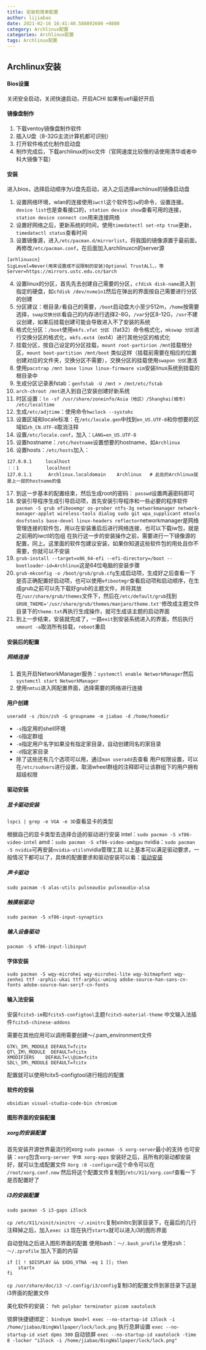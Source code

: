 ```yaml
---
title: 安装和简单配置
author: lijiabao
date: 2021-02-16 16:41:40.588892600 +0800
category: Archlinux配置
categories: Archlinux配置
tags: Archlinux配置
---
```

## Archlinux安装
#### Bios设置
关闭安全启动，关闭快速启动，开启ACHI
如果有uefi最好开启

#### 镜像盘制作
1. 下载ventoy镜像盘制作软件
2. 插入U盘（8-32G主流计算机都可识别）
3. 打开软件格式化制作启动盘
4. 制作完成后，下载archlinux的iso文件（官网速度比较慢的话使用清华或者中科大镜像下载）

#### 安装
进入bios，选择启动顺序为U盘先启动，进入之后选择archlinux的镜像启动盘

1. 设置网络环境，wlan的连接使用`iwctl`这个软件包`iw`的命令，设置连接。`device list`也是查看接口的，`station device show`查看可用的连接，`station device connect con`用来连接网络
2. 设置好网络之后，更新系统的时间，使用`timedatectl set-ntp true`更新，`timedatectl status`查看时间
3. 设置镜像源，进入`/etc/pacman.d/mirrorlist`，将我国的镜像源置于最前面，再修改`/etc/pacman.conf`，在后面加入archlinuxcn的server源

```
[arhlinuxcn]
SigLevel=Never(用来设置成不设限制的安装)Optional TrustALl、。等
Server=https://mirrors.ustc.edu.cn/$arch
```
4. 设置linux的分区，首先先去创建自己需要的分区，`cfdisk disk-name`进入到指定的硬盘，如`cfdisk /dev/nvme1n1`然后在弹出的界面按自己需要进行分区的创建
5. 分区建议：根目录`/`看自己的需要，`/boot`启动盘大小至少512m，`/home`按需要选择，`swap交换分区`看自己的内存进行选择2-8G，`/var`分区8-12G，`/usr`不建议创建，如果后挂载创建可能会导致进入不了安装的系统
6. 格式化分区：`/boot`使用`mkfs.vfat 分区`（fat32）命令格式化，`mkswap 分区`进行交换分区的格式化，`mkfs.ext4`（ext4）进行其他分区的格式化
7. 挂载分区，按自己设定的分区挂载，`mount root-partirion /mnt`挂载根分区，`mount boot-partition /mnt/boot` 类似这样（挂载前需要在相应的位置创建对应的文件夹，交换分区不需要），交换分区的挂载使用`swapon 分区`激活
8. 使用`pacstrap /mnt base linux linux-firmware vim`安装linux系统到挂载的根目录中
9. 生成分区记录表fstab：`genfstab -U /mnt > /mnt/etc/fstab`
10. `arch-chroot /mnt`进入到自己安装创建好新系统
11. 时区设置：`ln -sf /usr/share/zoneinfo/Asia（地区）/Shanghai(城市) /etc/localtime`
12. 生成`/etc/adjtime`：使用命令`hwclock --systohc`
13. 设置区域和locale标准：在`/etc/locale.gen`中找到`en_US.UTF-8`和你想要的区域如`zh_CN.UTF-8`取消注释
14. 设置`/etc/locale.conf`，加入：`LANG=en_US.UTF-8`
15. 设置hostname：`/etc/hostname`设置想要的hostname，如`Archlinux`
16. 设置hosts：`/etc/hosts`加入：
```
127.0.0.1     localhost
：：1          localhost
127.0.1.1      Archlinux.localdomain    Archlinux   # 此处的Archlinux就是上一部的hostname的值
```
17. 到这一步基本的配置结束，然后生成root的密码：	`passwd`设置两遍密码即可
18. 安装引导程序生成引导启动项，首先安装引导程序和一些必要的程序软件
`pacman -S grub efibooemgr os-prober ntfs-3g networkmanager network-manager-applet wireless-tools dialog sudo git wpa_supplicant mtools dosfstools base-devel linux-headers reflector`networkmanager是网络管理连接的软件包，用以在安装重启后进行网络连接，也可以下载iw包，就是之前用的iwctl的包组
在执行这一步的安装操作之前，需要进行一下镜像源的配置，同上。这里面的软件包建议安装，如果你知道这些软件包的用处且你不需要，你就可以不安装
19. `grub-install --target=x86_64-efi --efi-directory=/boot --bootloader-id=Archlinux`这是64位电脑的安装步骤
20. `grub-mkconfig -o /boot/grub/grub.cfg`生成启动项，生成好之后查看一下是否正确配置好启动项，也可以使用`efibootmgr`查看启动项和启动顺序，在生成grub之前可以先下载好grub的主题文件，并将其放在`/usr/share/grub/themes`文件下，然后在`/etc/default/grub`找到`GRUB_THEME='/usr/share/grub/themes/manjaro/theme.txt'`修改成主题文件目录下的`theme.txt`再执行生成操作，就可生成该主题的启动界面
21. 到上一步结束，安装就完成了，一路`exit`到安装系统进入的界面，然后执行`umount -a`取消所有挂载，`reboot`重启

#### 安装后的配置
##### 网络连接
1. 首先开启NetworkManager服务：`systemctl enable NetworkManager`然后`systemctl start NetworkManager`
2. 使用`nmtui`进入网配置界面，选择需要的网络进行连接

#### 用户创建
`useradd -s /bin/zsh -G groupname -m jiabao -d /home/homedir`
- `-s`指定用的shell环境
- `-G`指定群组
- `-m`指定用户名字如果没有指定家目录，自动创建同名的家目录
- `-d`指定家目录
- 除了这些还有几个选项可以用，通过`man useradd`去查看
用户权限设置，可以在`/etc/sudoers`进行设置，取消wheel群组的注释即可让该群组下的用户拥有超级权限

#### 驱动安装
##### 显卡驱动安装
 `lspci | grep -e VGA -e 3D`查看显卡的类型

根据自己的显卡类型去选择合适的驱动进行安装
intel：`sudo pacman -S xf86-video-intel`
amd：`sudo pacman -S xf86-video-amdgpu`
nvidia：`sudo pacman -S nvidia`可再安装`nvidia-utils`nvidia管理工具
以上基本可以满足驱动要求，一般情况下都可以了，具体的配置要求和驱动安装可以看：[驱动安装](https://wiki.archlinux.org/index.php/Xorg#Driver_installation)


##### 声卡驱动
`sudo pacmam -S alas-utils pulseaudio pulseaudio-alsa`


##### 触摸板驱动
`sudo pacman -S xf86-input-synaptics`


##### 输入设备驱动
`pacman -S xf86-input-libinput`


#### 字体安装
`sudo pacman -S wqy-microhei wqy-microhei-lite wqy-bitmapfont wqy-zenhei ttf -arphic-ukai ttf-arphic-uming adobe-source-han-sans-cn-fonts adobe-source-han-serif-cn-fonts`


#### 输入法安装
安装`fcitx5-im`和`fcitx5-configtool`主题`fcitx5-material-theme` 中文输入法插件`fcitx5-chinese-addons`

需要在其他应用可以调用需要创建～/.pam_environment文件
```
GTK\_IM\_MODULE DEFAULT=fcitx
QT\_IM\_MODULE  DEFAULT=fcitx
XMODIFIERS    DEFAULT=\\@im=fcitx
SDL\_IM\_MODULE DEFAULT=fcitx
```
配置就可以使用fcitx5-configtool进行相应的配置

####  软件的安装

`obsidian visual-studio-code-bin chromium`


#### 图形界面的安装配置
##### xorg的安装配置
首先安装开源世界最流行的xorg
`sudo pacman -S xorg-server`最小的支持
也可安装：`xorg`包含`xorg-server 字体 xorg-apps`
安装好之后，且所有的驱动都安装好，就可以生成配置文件
`Xorg :0 -configure`这个命令可以在	`/root/xorg.conf.new`
然后将这个配置文件复制到`/etc/X11/xorg.conf`查看一下是否配置好了


##### i3的安装配置
`sudo pacman -S i3-gaps i3lock`

`cp /etc/X11/xinit/xinitrc ~/.xinitrc`复制xinitrc到家目录下，在最后的几行注释掉之后，加入`exec i3`
现在执行`startx`就可以进入i3的图形界面

自动登陆之后进入图形界面的配置
使用bash：`～/.bash_profile`
使用zsh： `～/.zprofile`
加入下面的内容
```
if [[ ! $DISPLAY && $XDG_VTNA -eq 1 ]]; then
	startx
fi
```

`cp /usr/share/doc/i3 ~/.config/i3/config`复制i3的配置文件到家目录下这是i3界面的配置文件

美化软件的安装：
`feh polybar terminator picom xautolock`


锁屏快捷键绑定：
`bindsym $mod+l exec --no-startup-id i3lock -i /home/jiabao/BingWallpaper/lock/lock.png`
执行息屏设置
`exec --no-startup-id xset dpms 300`
自动锁屏
`exec --no-startup-id xautolock -time 8 -locker "i3lock -i /home/jiabao/BingWallpaper/lock/lock.png"`